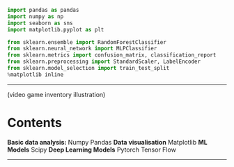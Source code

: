 ```python
import pandas as pandas
import numpy as np
import seaborn as sns
import matplotlib.pyplot as plt

from sklearn.ensemble import RandomForestClassifier
from sklearn.neural_network import MLPClassifier
from sklearn.metrics import confusion_matrix, classification_report
from sklearn.preprocessing import StandardScaler, LabelEncoder
from sklearn.model_selection import train_test_split
%matplotlib inline
```

---

(video game inventory illustration)
# Contents 

**Basic data analysis:**
	Numpy
	Pandas
**Data visualisation**
	Matplotlib
**ML Models**
	Scipy
**Deep Learning Models**
	Pytorch
	Tensor Flow

---



